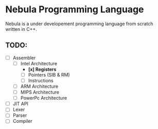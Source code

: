 # Nebula Programming Language

Nebula is a under developement programming language from scratch written in C++.

## TODO:
- [ ] Assembler
	- [ ] Intel Architecture
		- **[x] Registers**
		- [ ] Pointers (SIB & RM)
		- [ ] Instructions
	- [ ] ARM Architecture
	- [ ] MIPS Architecture
	- [ ] PowerPc Architecture
- [ ] JIT API
- [ ] Lexer
- [ ] Parser
- [ ] Compiler